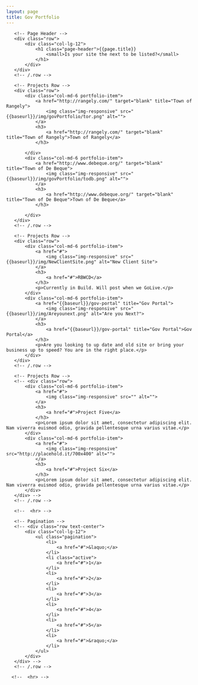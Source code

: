```yaml
---
layout: page
title: Gov Portfolio
---
```

<!-- Page Content -->
   <div class="container">

       <!-- Page Header -->
       <div class="row">
           <div class="col-lg-12">
               <h1 class="page-header">{{page.title}}
                   <small>Is your site the next to be listed?</small>
               </h1>
           </div>
       </div>
       <!-- /.row -->

       <!-- Projects Row -->
       <div class="row">
           <div class="col-md-6 portfolio-item">
               <a href="http://rangely.com/" target="blank" title="Town of Rangely">
                   <img class="img-responsive" src="{{baseurl}}/img/govPortfolio/tor.png" alt="">
               </a>
               <h3>
                   <a href="http://rangely.com/" target="blank" title="Town of Rangely">Town of Rangely</a>
               </h3>

           </div>
           <div class="col-md-6 portfolio-item">
               <a href="http://www.debeque.org/" target="blank" title="Town of De Beque">
                   <img class="img-responsive" src="{{baseurl}}/img/govPortfolio/todb.png" alt="">
               </a>
               <h3>
                   <a href="http://www.debeque.org/" target="blank" title="Town of De Beque">Town of De Beque</a>
               </h3>

           </div>
       </div>
       <!-- /.row -->

       <!-- Projects Row -->
       <div class="row">
           <div class="col-md-6 portfolio-item">
               <a href="#">
                   <img class="img-responsive" src="{{baseurl}}/img/NewClientSite.png" alt="New Client Site">
               </a>
               <h3>
                   <a href="#">RBWCD</a>
               </h3>
               <p>Currently in Build. Will post when we GoLive.</p>
           </div>
           <div class="col-md-6 portfolio-item">
               <a href="{{baseurl}}/gov-portal" title="Gov Portal">
                   <img class="img-responsive" src="{{baseurl}}/img/Areyounext.png" alt="Are you Next?">
               </a>
               <h3>
                   <a href="{{baseurl}}/gov-portal" title="Gov Portal">Gov Portal</a>
               </h3>
               <p>Are you looking to up date and old site or bring your business up to speed? You are in the right place.</p>
           </div>
       </div>
       <!-- /.row -->

       <!-- Projects Row -->
       <!-- <div class="row">
           <div class="col-md-6 portfolio-item">
               <a href="#">
                   <img class="img-responsive" src="" alt="">
               </a>
               <h3>
                   <a href="#">Project Five</a>
               </h3>
               <p>Lorem ipsum dolor sit amet, consectetur adipiscing elit. Nam viverra euismod odio, gravida pellentesque urna varius vitae.</p>
           </div>
           <div class="col-md-6 portfolio-item">
               <a href="#">
                   <img class="img-responsive" src="http://placehold.it/700x400" alt="">
               </a>
               <h3>
                   <a href="#">Project Six</a>
               </h3>
               <p>Lorem ipsum dolor sit amet, consectetur adipiscing elit. Nam viverra euismod odio, gravida pellentesque urna varius vitae.</p>
           </div>
       </div> -->
       <!-- /.row -->

       <!--  <hr> -->

       <!-- Pagination -->
       <!-- <div class="row text-center">
           <div class="col-lg-12">
               <ul class="pagination">
                   <li>
                       <a href="#">&laquo;</a>
                   </li>
                   <li class="active">
                       <a href="#">1</a>
                   </li>
                   <li>
                       <a href="#">2</a>
                   </li>
                   <li>
                       <a href="#">3</a>
                   </li>
                   <li>
                       <a href="#">4</a>
                   </li>
                   <li>
                       <a href="#">5</a>
                   </li>
                   <li>
                       <a href="#">&raquo;</a>
                   </li>
               </ul>
           </div>
       </div> -->
       <!-- /.row -->

      <!--  <hr> -->

   </div>
   <!-- /.container -->
